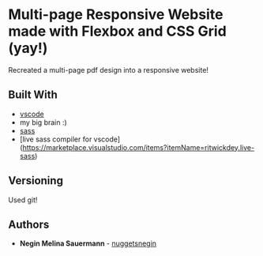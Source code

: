 # Multi-page Responsive Website made with Flexbox and CSS Grid (yay!)

Recreated a multi-page pdf design into a responsive website!

## Built With

* [vscode](https://code.visualstudio.com/) 
* my big brain :)
* [sass](https://sass-lang.com/)
* [live sass compiler for vscode] (https://marketplace.visualstudio.com/items?itemName=ritwickdey.live-sass)


## Versioning
Used git!

## Authors

* **Negin Melina Sauermann** - [nuggetsnegin](https://github.com/nuggetsnegin)
